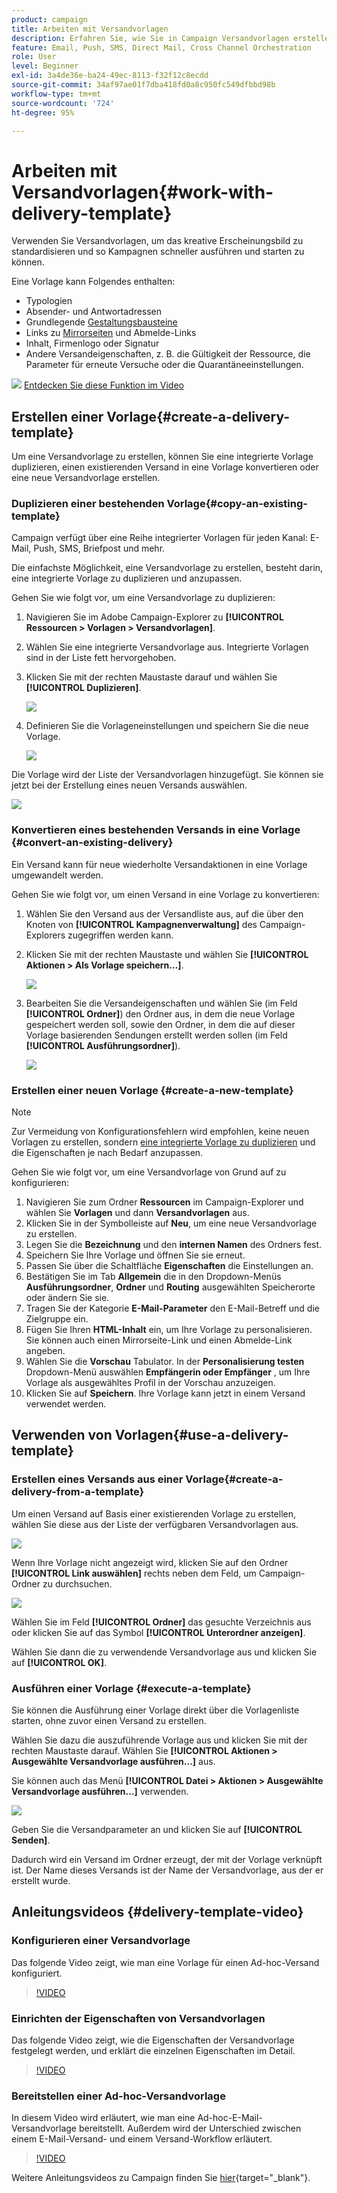 ```yaml
---
product: campaign
title: Arbeiten mit Versandvorlagen
description: Erfahren Sie, wie Sie in Campaign Versandvorlagen erstellen und verwenden
feature: Email, Push, SMS, Direct Mail, Cross Channel Orchestration
role: User
level: Beginner
exl-id: 3a4de36e-ba24-49ec-8113-f32f12c8ecdd
source-git-commit: 34af97ae01f7dba418fd0a8c950fc549dfbbd98b
workflow-type: tm+mt
source-wordcount: '724'
ht-degree: 95%

---
```


# Arbeiten mit Versandvorlagen{#work-with-delivery-template}

Verwenden Sie Versandvorlagen, um das kreative Erscheinungsbild zu standardisieren und so Kampagnen schneller ausführen und starten zu können.

Eine Vorlage kann Folgendes enthalten:

* Typologien
* Absender- und Antwortadressen
* Grundlegende [Gestaltungsbausteine](../send/personalization-blocks.md)
* Links zu [Mirrorseiten](../send/mirror-page.md) und Abmelde-Links
* Inhalt, Firmenlogo oder Signatur
* Andere Versandeigenschaften, z. B. die Gültigkeit der Ressource, die Parameter für erneute Versuche oder die Quarantäneeinstellungen.

![](assets/do-not-localize/how-to-video.png) [Entdecken Sie diese Funktion im Video](#delivery-template-video)


## Erstellen einer Vorlage{#create-a-delivery-template}

Um eine Versandvorlage zu erstellen, können Sie eine integrierte Vorlage duplizieren, einen existierenden Versand in eine Vorlage konvertieren oder eine neue Versandvorlage erstellen.

### Duplizieren einer bestehenden Vorlage{#copy-an-existing-template}

Campaign verfügt über eine Reihe integrierter Vorlagen für jeden Kanal: E-Mail, Push, SMS, Briefpost und mehr.

Die einfachste Möglichkeit, eine Versandvorlage zu erstellen, besteht darin, eine integrierte Vorlage zu duplizieren und anzupassen.

Gehen Sie wie folgt vor, um eine Versandvorlage zu duplizieren:

1. Navigieren Sie im Adobe Campaign-Explorer zu **[!UICONTROL Ressourcen > Vorlagen > Versandvorlagen]**.
1. Wählen Sie eine integrierte Versandvorlage aus. Integrierte Vorlagen sind in der Liste fett hervorgehoben.
1. Klicken Sie mit der rechten Maustaste darauf und wählen Sie **[!UICONTROL Duplizieren]**.

   ![](assets/duplicate-built-in-template.png)

1. Definieren Sie die Vorlageneinstellungen und speichern Sie die neue Vorlage.

   ![](assets/delivery-template-new.png)

Die Vorlage wird der Liste der Versandvorlagen hinzugefügt. Sie können sie jetzt bei der Erstellung eines neuen Versands auswählen.

![](assets/select-the-new-template.png)

### Konvertieren eines bestehenden Versands in eine Vorlage {#convert-an-existing-delivery}

Ein Versand kann für neue wiederholte Versandaktionen in eine Vorlage umgewandelt werden.

Gehen Sie wie folgt vor, um einen Versand in eine Vorlage zu konvertieren:

1. Wählen Sie den Versand aus der Versandliste aus, auf die über den Knoten von **[!UICONTROL Kampagnenverwaltung]** des Campaign-Explorers zugegriffen werden kann.

1. Klicken Sie mit der rechten Maustaste und wählen Sie **[!UICONTROL Aktionen > Als Vorlage speichern...]**.

   ![](assets/save-as-template.png)

1. Bearbeiten Sie die Versandeigenschaften und wählen Sie (im Feld **[!UICONTROL Ordner]**) den Ordner aus, in dem die neue Vorlage gespeichert werden soll, sowie den Ordner, in dem die auf dieser Vorlage basierenden Sendungen erstellt werden sollen (im Feld **[!UICONTROL Ausführungsordner]**).

   ![](assets/template-select-folders.png)

### Erstellen einer neuen Vorlage {#create-a-new-template}

>[!NOTE]
>
>Zur Vermeidung von Konfigurationsfehlern wird empfohlen, keine neuen Vorlagen zu erstellen, sondern [eine integrierte Vorlage zu duplizieren](#copy-an-existing-template) und die Eigenschaften je nach Bedarf anzupassen.

Gehen Sie wie folgt vor, um eine Versandvorlage von Grund auf zu konfigurieren:

1. Navigieren Sie zum Ordner **Ressourcen** im Campaign-Explorer und wählen Sie **Vorlagen** und dann **Versandvorlagen** aus.
1. Klicken Sie in der Symbolleiste auf **Neu**, um eine neue Versandvorlage zu erstellen.
1. Legen Sie die **Bezeichnung** und den **internen Namen** des Ordners fest.
1. Speichern Sie Ihre Vorlage und öffnen Sie sie erneut.
1. Passen Sie über die Schaltfläche **Eigenschaften** die Einstellungen an.
1. Bestätigen Sie im Tab **Allgemein** die in den Dropdown-Menüs **Ausführungsordner**, **Ordner** und **Routing** ausgewählten Speicherorte oder ändern Sie sie.
1. Tragen Sie der Kategorie **E-Mail-Parameter** den E-Mail-Betreff und die Zielgruppe ein.
1. Fügen Sie Ihren **HTML-Inhalt** ein, um Ihre Vorlage zu personalisieren. Sie können auch einen Mirrorseite-Link und einen Abmelde-Link angeben.[](../send/mirror-page.md)
1. Wählen Sie die **Vorschau** Tabulator. In der **Personalisierung testen** Dropdown-Menü auswählen **Empfängerin oder Empfänger** , um Ihre Vorlage als ausgewähltes Profil in der Vorschau anzuzeigen.
1. Klicken Sie auf **Speichern**. Ihre Vorlage kann jetzt in einem Versand verwendet werden.


## Verwenden von Vorlagen{#use-a-delivery-template}

### Erstellen eines Versands aus einer Vorlage{#create-a-delivery-from-a-template}

Um einen Versand auf Basis einer existierenden Vorlage zu erstellen, wählen Sie diese aus der Liste der verfügbaren Versandvorlagen aus.

![](assets/select-the-new-template.png)

Wenn Ihre Vorlage nicht angezeigt wird, klicken Sie auf den Ordner **[!UICONTROL Link auswählen]** rechts neben dem Feld, um Campaign-Ordner zu durchsuchen.

![](assets/browse-templates.png)

Wählen Sie im Feld **[!UICONTROL Ordner]** das gesuchte Verzeichnis aus oder klicken Sie auf das Symbol **[!UICONTROL Unterordner anzeigen]**.

Wählen Sie dann die zu verwendende Versandvorlage aus und klicken Sie auf **[!UICONTROL OK]**.

### Ausführen einer Vorlage {#execute-a-template}

Sie können die Ausführung einer Vorlage direkt über die Vorlagenliste starten, ohne zuvor einen Versand zu erstellen.

Wählen Sie dazu die auszuführende Vorlage aus und klicken Sie mit der rechten Maustaste darauf. Wählen Sie **[!UICONTROL Aktionen > Ausgewählte Versandvorlage ausführen...]** aus.

Sie können auch das Menü **[!UICONTROL Datei > Aktionen > Ausgewählte Versandvorlage ausführen...]** verwenden.

![](assets/execute-delivery-template.png)

Geben Sie die Versandparameter an und klicken Sie auf **[!UICONTROL Senden]**.

Dadurch wird ein Versand im Ordner erzeugt, der mit der Vorlage verknüpft ist. Der Name dieses Versands ist der Name der Versandvorlage, aus der er erstellt wurde.


## Anleitungsvideos {#delivery-template-video}

### Konfigurieren einer Versandvorlage

Das folgende Video zeigt, wie man eine Vorlage für einen Ad-hoc-Versand konfiguriert.

>[!VIDEO](https://video.tv.adobe.com/v/342082?quality=12)

### Einrichten der Eigenschaften von Versandvorlagen

Das folgende Video zeigt, wie die Eigenschaften der Versandvorlage festgelegt werden, und erklärt die einzelnen Eigenschaften im Detail.

>[!VIDEO](https://video.tv.adobe.com/v/338969?quality=12)

### Bereitstellen einer Ad-hoc-Versandvorlage

In diesem Video wird erläutert, wie man eine Ad-hoc-E-Mail-Versandvorlage bereitstellt. Außerdem wird der Unterschied zwischen einem E-Mail-Versand- und einem Versand-Workflow erläutert.

>[!VIDEO](https://video.tv.adobe.com/v/338965?quality=12)

Weitere Anleitungsvideos zu Campaign finden Sie [hier](https://experienceleague.adobe.com/docs/campaign-learn/tutorials/getting-started/introduction-to-adobe-campaign.html?lang=de){target="_blank"}.
